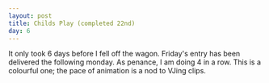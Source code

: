 ```yaml
---
layout: post
title: Childs Play (completed 22nd)
day: 6
---
```


It only took 6 days before I fell off the wagon.  Friday's entry has been delivered the following monday.  As penance, I am doing 4 in a row.  This is a colourful one; the pace of animation is a nod to VJing clips.